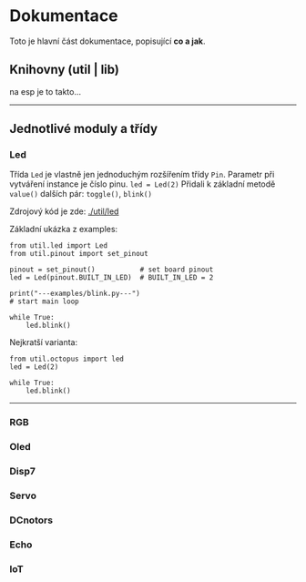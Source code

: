 # Dokumentace

Toto je hlavní část dokumentace, popisující **co a jak**.

## Knihovny (util | lib)

na esp je to takto...

---
## Jednotlivé moduly a třídy

### Led
Třída `Led` je vlastně jen jednoduchým rozšířením třídy `Pin`.
Parametr při vytváření instance je číslo pinu. `led = Led(2)`
Přidali k základní metodě `value()` dalších pár: `toggle()`, `blink()` 


Zdrojový kód je zde:
[./util/led](https://github.com/octopusengine/octopuslab/blob/master/esp32-micropython/util/led/__init__.py)

Základní ukázka z examples:
```
from util.led import Led
from util.pinout import set_pinout

pinout = set_pinout()           # set board pinout
led = Led(pinout.BUILT_IN_LED)  # BUILT_IN_LED = 2

print("---examples/blink.py---")
# start main loop

while True:
    led.blink()
```

Nejkratší varianta:
```
from util.octopus import led
led = Led(2)

while True:
    led.blink()
```


---

### RGB

### Oled

### Disp7

### Servo

### DCnotors

### Echo

### IoT
